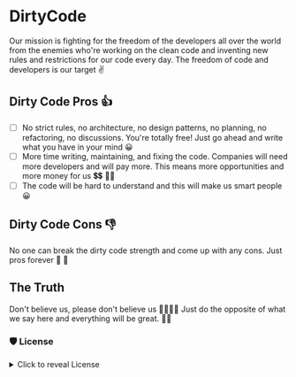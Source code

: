 # DirtyCode

Our mission is fighting for the freedom of the developers all over the world from the enemies who're working on the clean
code and inventing new rules and restrictions for our code every day. The freedom of code and developers is our target  ✌️

## Dirty Code Pros  👍
- [ ] No strict rules, no architecture, no design patterns, no planning, no refactoring, no discussions.
  You're totally free!
  Just go ahead and write what you have in your mind 😀
- [ ] More time writing, maintaining, and fixing the code. Companies will need more developers and will pay more.
This means more opportunities and more money for us  💲💲 👋👋
- [ ] The code will be hard to understand and this will make us smart people 😀

## Dirty Code Cons  👎
No one can break the dirty code strength and come up with any cons. Just pros forever 💪 👏

## The Truth
Don't believe us, please don't believe us  🤣🤣🙏🙏
Just do the opposite of what we say here and everything will be great. 🤨🤨

### 🛡 License
<details>
    <summary>
        Click to reveal License
    </summary>
    
```
Licensed under the Apache License, Version 2.0 (the "License");
you may not use this file except in compliance with the License.
You may obtain a copy of the License at

   http://www.apache.org/licenses/LICENSE-2.0

Unless required by applicable law or agreed to in writing, software
distributed under the License is distributed on an "AS IS" BASIS,
WITHOUT WARRANTIES OR CONDITIONS OF ANY KIND, either express or implied.
See the License for the specific language governing permissions and
limitations under the License.
```
